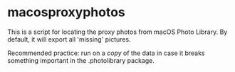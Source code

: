 # macosproxyphotos
This is a script for locating the proxy photos from macOS Photo Library. By default, it will export all 'missing' pictures. 

Recommended practice: run on a _copy_ of the data in case it breaks something important in the .photolibrary package.
